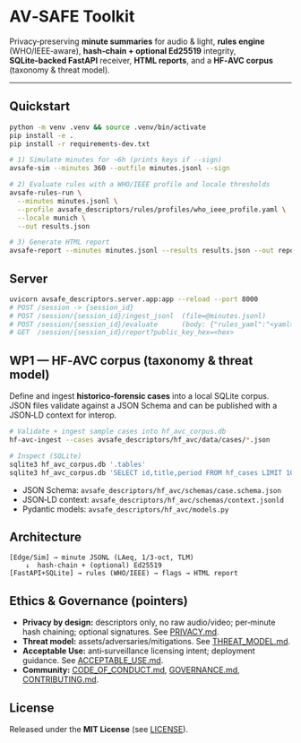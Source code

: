 
# AV‑SAFE Toolkit

Privacy‑preserving **minute summaries** for audio & light, **rules engine** (WHO/IEEE‑aware), **hash‑chain + optional Ed25519** integrity, **SQLite‑backed FastAPI** receiver, **HTML reports**, and a **HF‑AVC corpus** (taxonomy & threat model).

---

## Quickstart

```bash
python -m venv .venv && source .venv/bin/activate
pip install -e .
pip install -r requirements-dev.txt

# 1) Simulate minutes for ~6h (prints keys if --sign)
avsafe-sim --minutes 360 --outfile minutes.jsonl --sign

# 2) Evaluate rules with a WHO/IEEE profile and locale thresholds
avsafe-rules-run \
  --minutes minutes.jsonl \
  --profile avsafe_descriptors/rules/profiles/who_ieee_profile.yaml \
  --locale munich \
  --out results.json

# 3) Generate HTML report
avsafe-report --minutes minutes.jsonl --results results.json --out report.html
```

## Server

```bash
uvicorn avsafe_descriptors.server.app:app --reload --port 8000
# POST /session -> {session_id}
# POST /session/{session_id}/ingest_jsonl  (file=@minutes.jsonl)
# POST /session/{session_id}/evaluate      (body: {"rules_yaml":"<yaml>", "locale":"munich"})
# GET  /session/{session_id}/report?public_key_hex=<hex>
```

## WP1 — HF‑AVC corpus (taxonomy & threat model)

Define and ingest **historico‑forensic cases** into a local SQLite corpus. JSON files validate against a JSON Schema and can be published with a JSON‑LD context for interop.

```bash
# Validate + ingest sample cases into hf_avc_corpus.db
hf-avc-ingest --cases avsafe_descriptors/hf_avc/data/cases/*.json

# Inspect (SQLite)
sqlite3 hf_avc_corpus.db '.tables'
sqlite3 hf_avc_corpus.db 'SELECT id,title,period FROM hf_cases LIMIT 10;'
```

- JSON Schema: `avsafe_descriptors/hf_avc/schemas/case.schema.json`  
- JSON‑LD context: `avsafe_descriptors/hf_avc/schemas/context.jsonld`  
- Pydantic models: `avsafe_descriptors/hf_avc/models.py`

## Architecture

```
[Edge/Sim] → minute JSONL (LAeq, 1/3‑oct, TLM)
    ↓  hash‑chain + (optional) Ed25519
[FastAPI+SQLite] → rules (WHO/IEEE) → flags → HTML report
```

## Ethics & Governance (pointers)

- **Privacy by design:** descriptors only, no raw audio/video; per‑minute hash chaining; optional signatures. See [PRIVACY.md](PRIVACY.md).
- **Threat model:** assets/adversaries/mitigations. See [THREAT_MODEL.md](THREAT_MODEL.md).
- **Acceptable Use:** anti‑surveillance licensing intent; deployment guidance. See [ACCEPTABLE_USE.md](ACCEPTABLE_USE.md).
- **Community:** [CODE_OF_CONDUCT.md](CODE_OF_CONDUCT.md), [GOVERNANCE.md](GOVERNANCE.md), [CONTRIBUTING.md](CONTRIBUTING.md).

## License
Released under the **MIT License** (see [LICENSE](LICENSE)).
